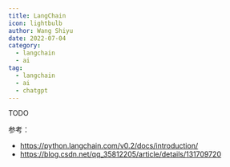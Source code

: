 ```yaml
---
title: LangChain
icon: lightbulb
author: Wang Shiyu
date: 2022-07-04
category:
  - langchain
  - ai
tag:
  - langchain
  - ai
  - chatgpt
---
```




TODO



参考：

- https://python.langchain.com/v0.2/docs/introduction/
- https://blog.csdn.net/qq_35812205/article/details/131709720



